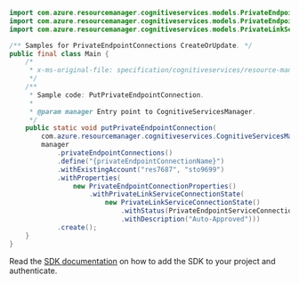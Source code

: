 ```java
import com.azure.resourcemanager.cognitiveservices.models.PrivateEndpointConnectionProperties;
import com.azure.resourcemanager.cognitiveservices.models.PrivateEndpointServiceConnectionStatus;
import com.azure.resourcemanager.cognitiveservices.models.PrivateLinkServiceConnectionState;

/** Samples for PrivateEndpointConnections CreateOrUpdate. */
public final class Main {
    /*
     * x-ms-original-file: specification/cognitiveservices/resource-manager/Microsoft.CognitiveServices/stable/2022-03-01/examples/PutPrivateEndpointConnection.json
     */
    /**
     * Sample code: PutPrivateEndpointConnection.
     *
     * @param manager Entry point to CognitiveServicesManager.
     */
    public static void putPrivateEndpointConnection(
        com.azure.resourcemanager.cognitiveservices.CognitiveServicesManager manager) {
        manager
            .privateEndpointConnections()
            .define("{privateEndpointConnectionName}")
            .withExistingAccount("res7687", "sto9699")
            .withProperties(
                new PrivateEndpointConnectionProperties()
                    .withPrivateLinkServiceConnectionState(
                        new PrivateLinkServiceConnectionState()
                            .withStatus(PrivateEndpointServiceConnectionStatus.APPROVED)
                            .withDescription("Auto-Approved")))
            .create();
    }
}
```

Read the [SDK documentation](https://github.com/Azure/azure-sdk-for-java/blob/azure-resourcemanager-cognitiveservices_1.0.0-beta.4/sdk/cognitiveservices/azure-resourcemanager-cognitiveservices/README.md) on how to add the SDK to your project and authenticate.
